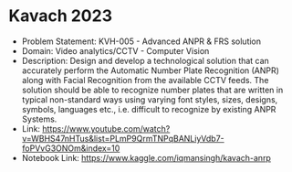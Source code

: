 # Kavach 2023
* Problem Statement: KVH-005 - Advanced ANPR & FRS solution
* Domain: Video analytics/CCTV - Computer Vision
* Description: Design and develop a technological solution that can accurately perform the Automatic Number Plate Recognition (ANPR) along with Facial Recognition from the available CCTV feeds. The solution should be able to recognize number plates that are written in typical non-standard ways using varying font styles, sizes, designs, symbols, languages etc., i.e. difficult to recognize by existing ANPR Systems.
* Link: https://www.youtube.com/watch?v=WBHS47nHTus&list=PLmP9QrmTNPqBANLiyVdb7-foPVvG3ONOm&index=10
* Notebook Link: https://www.kaggle.com/iqmansingh/kavach-anrp
